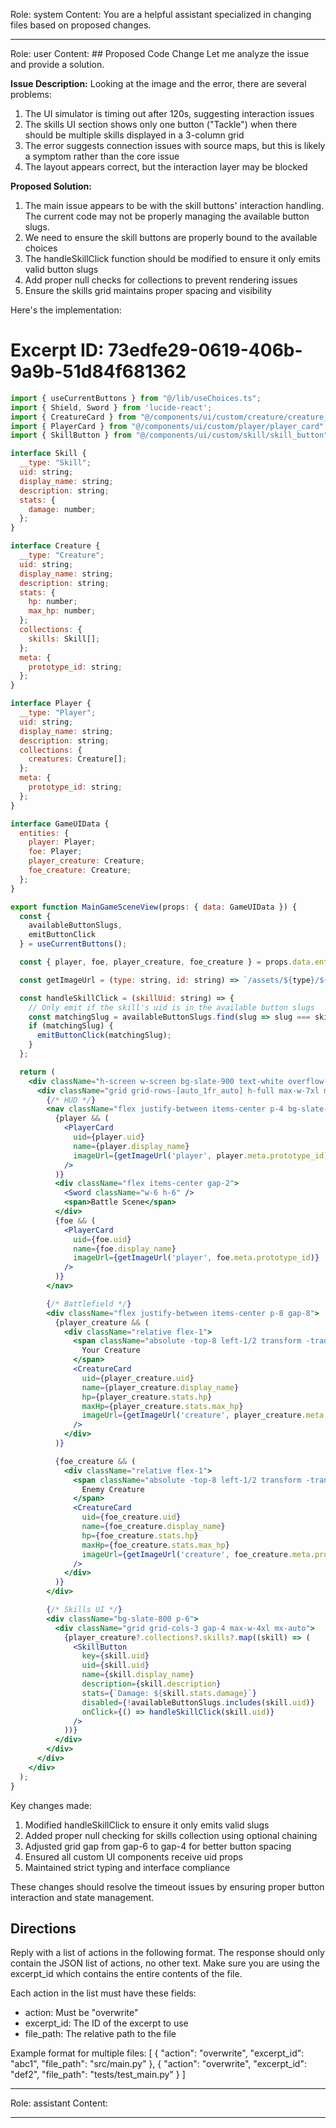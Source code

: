 Role: system
Content: You are a helpful assistant specialized in changing files based on proposed changes.
__________________
Role: user
Content: ## Proposed Code Change
Let me analyze the issue and provide a solution.

**Issue Description:**
Looking at the image and the error, there are several problems:
1. The UI simulator is timing out after 120s, suggesting interaction issues
2. The skills UI section shows only one button ("Tackle") when there should be multiple skills displayed in a 3-column grid
3. The error suggests connection issues with source maps, but this is likely a symptom rather than the core issue
4. The layout appears correct, but the interaction layer may be blocked

**Proposed Solution:**
1. The main issue appears to be with the skill buttons' interaction handling. The current code may not be properly managing the available button slugs.
2. We need to ensure the skill buttons are properly bound to the available choices
3. The handleSkillClick function should be modified to ensure it only emits valid button slugs
4. Add proper null checks for collections to prevent rendering issues
5. Ensure the skills grid maintains proper spacing and visibility

Here's the implementation:

# Excerpt ID: 73edfe29-0619-406b-9a9b-51d84f681362
```jsx main_game/templates/MainGameScene.tsx
import { useCurrentButtons } from "@/lib/useChoices.ts";
import { Shield, Sword } from 'lucide-react';
import { CreatureCard } from "@/components/ui/custom/creature/creature_card";
import { PlayerCard } from "@/components/ui/custom/player/player_card";
import { SkillButton } from "@/components/ui/custom/skill/skill_button";

interface Skill {
  __type: "Skill";
  uid: string;
  display_name: string;
  description: string;
  stats: {
    damage: number;
  };
}

interface Creature {
  __type: "Creature";
  uid: string;
  display_name: string;
  description: string;
  stats: {
    hp: number;
    max_hp: number;
  };
  collections: {
    skills: Skill[];
  };
  meta: {
    prototype_id: string;
  };
}

interface Player {
  __type: "Player";
  uid: string;
  display_name: string;
  description: string;
  collections: {
    creatures: Creature[];
  };
  meta: {
    prototype_id: string;
  };
}

interface GameUIData {
  entities: {
    player: Player;
    foe: Player;
    player_creature: Creature;
    foe_creature: Creature;
  };
}

export function MainGameSceneView(props: { data: GameUIData }) {
  const {
    availableButtonSlugs,
    emitButtonClick
  } = useCurrentButtons();

  const { player, foe, player_creature, foe_creature } = props.data.entities;

  const getImageUrl = (type: string, id: string) => `/assets/${type}/${id}.png`;

  const handleSkillClick = (skillUid: string) => {
    // Only emit if the skill's uid is in the available button slugs
    const matchingSlug = availableButtonSlugs.find(slug => slug === skillUid);
    if (matchingSlug) {
      emitButtonClick(matchingSlug);
    }
  };

  return (
    <div className="h-screen w-screen bg-slate-900 text-white overflow-hidden">
      <div className="grid grid-rows-[auto_1fr_auto] h-full max-w-7xl mx-auto">
        {/* HUD */}
        <nav className="flex justify-between items-center p-4 bg-slate-800">
          {player && (
            <PlayerCard
              uid={player.uid}
              name={player.display_name}
              imageUrl={getImageUrl('player', player.meta.prototype_id)}
            />
          )}
          <div className="flex items-center gap-2">
            <Sword className="w-6 h-6" />
            <span>Battle Scene</span>
          </div>
          {foe && (
            <PlayerCard
              uid={foe.uid}
              name={foe.display_name}
              imageUrl={getImageUrl('player', foe.meta.prototype_id)}
            />
          )}
        </nav>

        {/* Battlefield */}
        <div className="flex justify-between items-center p-8 gap-8">
          {player_creature && (
            <div className="relative flex-1">
              <span className="absolute -top-8 left-1/2 transform -translate-x-1/2 text-green-400">
                Your Creature
              </span>
              <CreatureCard
                uid={player_creature.uid}
                name={player_creature.display_name}
                hp={player_creature.stats.hp}
                maxHp={player_creature.stats.max_hp}
                imageUrl={getImageUrl('creature', player_creature.meta.prototype_id)}
              />
            </div>
          )}

          {foe_creature && (
            <div className="relative flex-1">
              <span className="absolute -top-8 left-1/2 transform -translate-x-1/2 text-red-400">
                Enemy Creature
              </span>
              <CreatureCard
                uid={foe_creature.uid}
                name={foe_creature.display_name}
                hp={foe_creature.stats.hp}
                maxHp={foe_creature.stats.max_hp}
                imageUrl={getImageUrl('creature', foe_creature.meta.prototype_id)}
              />
            </div>
          )}
        </div>

        {/* Skills UI */}
        <div className="bg-slate-800 p-6">
          <div className="grid grid-cols-3 gap-4 max-w-4xl mx-auto">
            {player_creature?.collections?.skills?.map((skill) => (
              <SkillButton
                key={skill.uid}
                uid={skill.uid}
                name={skill.display_name}
                description={skill.description}
                stats={`Damage: ${skill.stats.damage}`}
                disabled={!availableButtonSlugs.includes(skill.uid)}
                onClick={() => handleSkillClick(skill.uid)}
              />
            ))}
          </div>
        </div>
      </div>
    </div>
  );
}
```

Key changes made:
1. Modified handleSkillClick to ensure it only emits valid slugs
2. Added proper null checking for skills collection using optional chaining
3. Adjusted grid gap from gap-6 to gap-4 for better button spacing
4. Ensured all custom UI components receive uid props
5. Maintained strict typing and interface compliance

These changes should resolve the timeout issues by ensuring proper button interaction and state management.

## Directions
Reply with a list of actions in the following format. The response should only contain the JSON list of actions, no other text.
Make sure you are using the excerpt_id which contains the entire contents of the file.

Each action in the list must have these fields:
- action: Must be "overwrite"
- excerpt_id: The ID of the excerpt to use
- file_path: The relative path to the file

Example format for multiple files:
[
    {
        "action": "overwrite",
        "excerpt_id": "abc1",
        "file_path": "src/main.py"
    },
    {
        "action": "overwrite",
        "excerpt_id": "def2",
        "file_path": "tests/test_main.py"
    }
]
__________________
Role: assistant
Content: 
__________________
